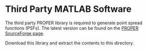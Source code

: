 # Third Party MATLAB Software

The third party PROPER library is required to generate point spread functions
(PSFs). The latest version can be found on the 
[PROPER SourceForge page](https://sourceforge.net/projects/proper-library/files/).

Download this library and extract the contents to this directory.
